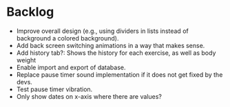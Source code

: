 # Backlog

- Improve overall design (e.g., using dividers in lists instead of background a colored background).
- Add back screen switching animations in a way that makes sense.
- Add history tab?: Shows the history for each exercise, as well as body weight
- Enable import and export of database.
- Replace pause timer sound implementation if it does not get fixed by the devs.
- Test pause timer vibration.
- Only show dates on x-axis where there are values?
